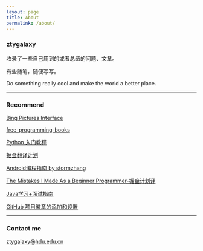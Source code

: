 ```yaml
---
layout: page
title: About
permalink: /about/
---
```


### ztygalaxy

收录了一些自己用到的或者总结的问题、文章。

有些随笔，随便写写。

Do something really cool and make the world a better place.

---

### Recommend

[Bing Pictures Interface](https://github.com/xCss/bing)

[free-programming-books](https://github.com/stormzhang/free-programming-books)

[Python 入门教程](https://github.com/TwoWater/Python)

[掘金翻译计划](https://github.com/xitu/gold-miner)

[Android编程指南 by stormzhang](https://github.com/stormzhang/android-interview-questions-cn)

[The Mistakes I Made As a Beginner Programmer-掘金计划译](https://github.com/xitu/gold-miner/blob/master/TODO1/the-mistakes-i-made-as-a-beginner-programmer.md)

[Java学习+面试指南](https://github.com/Snailclimb/JavaGuide)

[GitHub 项目徽章的添加和设置](http://www.cocoachina.com/programmer/20170512/19256.html)

---

### Contact me

[ztygalaxy@hdu.edu.cn](mailto:ztygalaxy@hdu.edu.cn)

